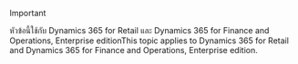 > [!IMPORTANT]
> <span data-ttu-id="f0f36-101">หัวข้อนี้ใช้กับ Dynamics 365 for Retail และ Dynamics 365 for Finance and Operations, Enterprise edition</span><span class="sxs-lookup"><span data-stu-id="f0f36-101">This topic applies to Dynamics 365 for Retail and Dynamics 365 for Finance and Operations, Enterprise edition.</span></span>
